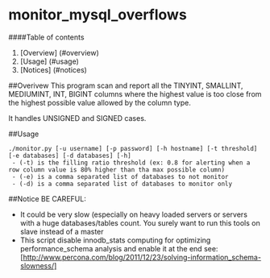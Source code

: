 # monitor_mysql_overflows

####Table of contents

1. [Overview] (#overview)
2. [Usage] (#usage)
3. [Notices] (#notices)

##Overivew
This program scan and report all the TINYINT, SMALLINT, MEDIUMINT, INT, BIGINT columns where the highest value is too
close from the highest possible value allowed by the column type.

It handles UNSIGNED and SIGNED cases.

##Usage

```
./monitor.py [-u username] [-p password] [-h hostname] [-t threshold] [-e databases] [-d databases] [-h]
 - (-t) is the filling ratio threshold (ex: 0.8 for alerting when a row column value is 80% higher than tha max possible column)
 - (-e) is a comma separated list of databases to not monitor
 - (-d) is a comma separated list of databases to monitor only
``` 

##Notice
BE CAREFUL:
 - It could be very slow (especially on heavy loaded servers or servers with a huge databases/tables count.
 You surely want to run this tools on slave instead of a master
 - This script disable innodb_stats computing for optimizing performance_schema analysis and enable it at the end
 see: [http://www.percona.com/blog/2011/12/23/solving-information_schema-slowness/]